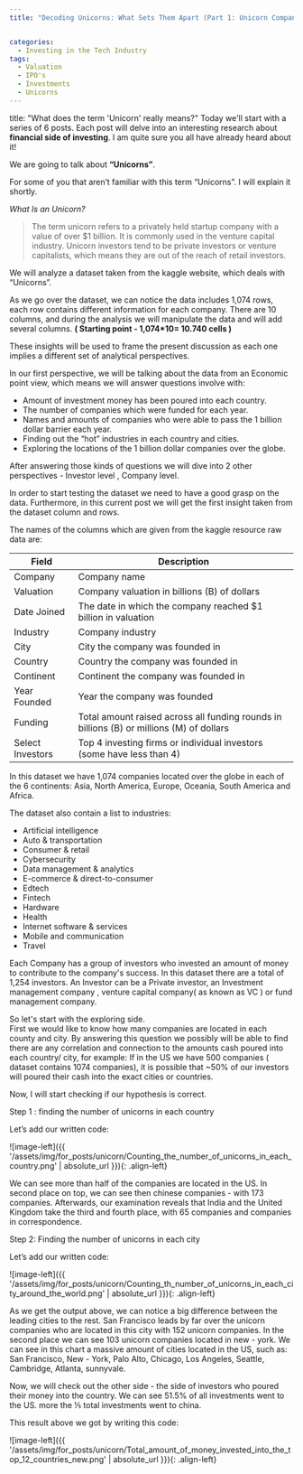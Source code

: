 ```yaml
---
title: "Decoding Unicorns: What Sets Them Apart (Part 1: Unicorn Companies Series)"


categories:
  - Investing in the Tech Industry
tags:
  - Valuation
  - IPO's
  - Investments
  - Unicorns
---
```


title: "What does the term 'Unicorn' really means?"
Today we'll start with a series of 6 posts. Each post will delve into an interesting research about **financial side of investing**. 
I am quite sure you all have already heard about it! 

We are going to talk about **“Unicorns”**.

For some of you that aren’t familiar with this term “Unicorns”. I will explain it shortly.


  *What Is an Unicorn?* 

>The term unicorn refers to a privately held startup company with a value of over $1 billion. It is commonly used in the venture capital industry. Unicorn investors tend to be private investors or venture capitalists, which means they are out of the reach of retail investors.


We will analyze a dataset taken from the kaggle website, which deals with “Unicorns”.

As we go over the dataset, we can notice the data includes 1,074 rows, each row contains different information for each company.
There are 10 columns, and during the analysis we will manipulate the data and will add several columns. **( Starting point - 1,074*10= 10.740 cells )**

These insights will be used to frame the present discussion as each one implies a different set of analytical perspectives.


In our first perspective, we will be talking about the data from an Economic point view, which means we will answer questions involve with:
  * Amount of investment money has been poured into each country.
  * The number of companies which were funded for each year.
  * Names and amounts of companies who were able to pass the 1 billion dollar barrier each year.
  * Finding out  the “hot” industries in each country and cities.
  * Exploring the locations of the 1 billion dollar companies over the globe.

After answering those kinds of questions we will dive into 2 other perspectives -  Investor level , Company level.  

In order to start testing the dataset we need to have a good grasp on the data. Furthermore, in this current post we will get the first insight taken from the dataset column and rows.


The names of the columns which are given from the kaggle resource raw data are:




| Field      | Description |
| ----------- | ----------- |
|Company | Company name |
|Valuation | Company valuation in billions (B) of dollars |
|Date Joined | The date in which the company reached $1 billion in valuation |
| Industry | Company industry |
|City | City the company was founded in |
|Country | Country the company was founded in |
| Continent | Continent the company was founded in |
|Year Founded | Year the company was founded |
|Funding | Total amount raised across all funding rounds in billions (B) or millions (M) of dollars |
|Select Investors | Top 4 investing firms or individual investors (some have less than 4) |


In this dataset we have 1,074 companies located over the globe in each of the 6 continents: Asia, North America, Europe, Oceania, South America and Africa. 


The dataset also contain a list to industries:
* Artificial intelligence
* Auto & transportation
* Consumer & retail
* Cybersecurity
* Data management & analytics
* E-commerce & direct-to-consumer
* Edtech
* Fintech
* Hardware
* Health
* Internet software & services
* Mobile and communication
* Travel 




Each Company has a group of investors who invested an amount of money to contribute to the company's success. In this dataset there are a total of 1,254 investors. An Investor can be a Private investor, an Investment management company , venture capital company( as known as VC ) or fund management company. 


So let's start with the exploring side.  
First we would like to know how many companies are located in each county and city.
By answering this question we possibly will be able to find there are any correlation and connection to the amounts cash poured into each country/ city, for example:  If in the US we have 500 companies ( dataset contains 1074 companies), it is possible that ~50% of our investors will poured their cash into the exact cities or countries.

Now, I will start checking if our hypothesis is correct.

Step 1 : finding the number of unicorns in each country

Let’s add our written code:


<script src="https://gist.github.com/AnalyticsForPleasure/f77dda59b8049416835f32c107d5905b.js"></script>


![image-left]({{ '/assets/img/for_posts/unicorn/Counting_the_number_of_unicorns_in_each_country.png' | absolute_url }}){: .align-left} 


We can see more than half of the companies are located in the US. In second place on top, we can see then chinese companies - with  173 companies. Afterwards, our examination reveals that India and the United Kingdom take the third and fourth place, with 65 companies and companies in  correspondence.

Step 2:  Finding the number of unicorns in each city

Let’s add our written code:
<script src="https://gist.github.com/AnalyticsForPleasure/ebf950e9f1e78d95d89abbe990fa8143.js"></script>


![image-left]({{ '/assets/img/for_posts/unicorn/Counting_th_number_of_unicorns_in_each_city_around_the_world.png' | absolute_url }}){: .align-left} 



As we get the output above, we can notice a big difference between the leading cities to the rest. San Francisco leads by far over the unicorn companies who are located in this city with 152 unicorn companies. In the second place we can see 103 unicorn companies located in new - york.
We can see in this chart a massive amount of cities located in the US, such as: San Francisco, New - York,  Palo Alto, Chicago, Los Angeles, Seattle, Cambridge, Atlanta, sunnyvale.



Now, we will check out the other side - the side of investors who poured their money into the country. We can see 51.5% of all investments went to the US.  more the ⅕ total investments went to china.







This result above we got by writing this code:
<script src="https://gist.github.com/AnalyticsForPleasure/9eabb238aa3c6309ca9aefe83dcb9ea8.js"></script>

![image-left]({{ '/assets/img/for_posts/unicorn/Total_amount_of_money_invested_into_the_top_12_countries_new.png' | absolute_url }}){: .align-left} 






